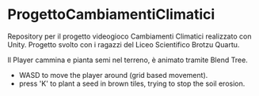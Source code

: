 # ProgettoCambiamentiClimatici
Repository per il progetto videogioco Cambiamenti Climatici realizzato con Unity. 
Progetto svolto con i ragazzi del Liceo Scientifico Brotzu Quartu.

Il Player cammina e pianta semi nel terreno, è animato tramite Blend Tree.

- WASD to move the player around (grid based movement).
- press 'K' to plant a seed in brown tiles, trying to stop the soil erosion.

